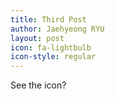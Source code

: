 ```yaml
---
title: Third Post
author: Jaehyeong RYU
layout: post
icon: fa-lightbulb
icon-style: regular
---
```

See the icon?
